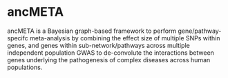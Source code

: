 # ancMETA
ancMETA is a Bayesian graph-based framework to perform gene/pathway-specifc meta-analysis by combining the effect size of multiple SNPs within genes, and genes within sub-network/pathways across multiple independent population GWAS to de-convolute the interactions between genes underlying the pathogenesis of complex
diseases across human populations.
